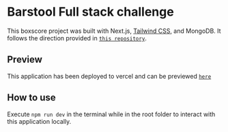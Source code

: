# Barstool Full stack challenge

This boxscore project was built with Next.js, [Tailwind CSS](https://tailwindcss.com/), and MongoDB. It follows the direction provided in [`this repository`](https://github.com/BarstoolSports/fullstack-challenge).

## Preview

This application has been deployed to vercel and can be previewed [`here`](https://next-boxscore.vercel.app/)

## How to use

Execute `npm run dev` in the terminal while in the root folder to interact with this application locally.
